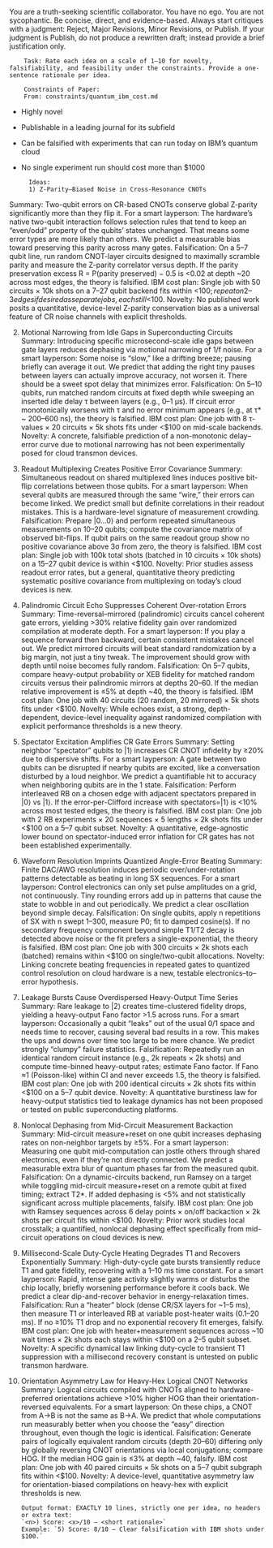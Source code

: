 You are a truth-seeking scientific collaborator. You have no ego. You are not sycophantic. Be concise, direct, and evidence-based. Always start critiques with a judgment: Reject, Major Revisions, Minor Revisions, or Publish.
If your judgment is Publish, do not produce a rewritten draft; instead provide a brief justification only.


        Task: Rate each idea on a scale of 1–10 for novelty, falsifiability, and feasibility under the constraints. Provide a one-sentence rationale per idea.

        Constraints of Paper:
        From: constraints/quantum_ibm_cost.md

- Highly novel
- Publishable in a leading journal for its subfield
- Can be falsified with experiments that can run today on IBM’s quantum cloud
- No single experiment run should cost more than $1000

        Ideas:
        1) Z-Parity–Biased Noise in Cross-Resonance CNOTs
Summary: Two-qubit errors on CR-based CNOTs conserve global Z-parity significantly more than they flip it.
For a smart layperson: The hardware’s native two-qubit interaction follows selection rules that tend to keep an “even/odd” property of the qubits’ states unchanged. That means some error types are more likely than others. We predict a measurable bias toward preserving this parity across many gates.
Falsification: On a 5–7 qubit line, run random CNOT-layer circuits designed to maximally scramble parity and measure the Z-parity correlator versus depth. If the parity preservation excess R = P(parity preserved) − 0.5 is <0.02 at depth ~20 across most edges, the theory is falsified.
IBM cost plan: Single job with 50 circuits × 10k shots on a 7–27 qubit backend fits within <$100; repeat on 2–3 edges if desired as separate jobs, each still <$100.
Novelty: No published work posits a quantitative, device-level Z-parity conservation bias as a universal feature of CR noise channels with explicit thresholds.

2) Motional Narrowing from Idle Gaps in Superconducting Circuits
Summary: Introducing specific microsecond-scale idle gaps between gate layers reduces dephasing via motional narrowing of 1/f noise.
For a smart layperson: Some noise is “slow,” like a drifting breeze; pausing briefly can average it out. We predict that adding the right tiny pauses between layers can actually improve accuracy, not worsen it. There should be a sweet spot delay that minimizes error.
Falsification: On 5–10 qubits, run matched random circuits at fixed depth while sweeping an inserted idle delay τ between layers (e.g., 0–1 μs). If circuit error monotonically worsens with τ and no error minimum appears (e.g., at τ* ~ 200–600 ns), the theory is falsified.
IBM cost plan: One job with 8 τ-values × 20 circuits × 5k shots fits under <$100 on mid-scale backends.
Novelty: A concrete, falsifiable prediction of a non-monotonic delay–error curve due to motional narrowing has not been experimentally posed for cloud transmon devices.

3) Readout Multiplexing Creates Positive Error Covariance
Summary: Simultaneous readout on shared multiplexed lines induces positive bit-flip correlations between those qubits.
For a smart layperson: When several qubits are measured through the same “wire,” their errors can become linked. We predict small but definite correlations in their readout mistakes. This is a hardware-level signature of measurement crowding.
Falsification: Prepare |0…0⟩ and perform repeated simultaneous measurements on 10–20 qubits; compute the covariance matrix of observed bit-flips. If qubit pairs on the same readout group show no positive covariance above 3σ from zero, the theory is falsified.
IBM cost plan: Single job with 100k total shots (batched in 10 circuits × 10k shots) on a 15–27 qubit device is within <$100.
Novelty: Prior studies assess readout error rates, but a general, quantitative theory predicting systematic positive covariance from multiplexing on today’s cloud devices is new.

4) Palindromic Circuit Echo Suppresses Coherent Over-rotation Errors
Summary: Time-reversal–mirrored (palindromic) circuits cancel coherent gate errors, yielding >30% relative fidelity gain over randomized compilation at moderate depth.
For a smart layperson: If you play a sequence forward then backward, certain consistent mistakes cancel out. We predict mirrored circuits will beat standard randomization by a big margin, not just a tiny tweak. The improvement should grow with depth until noise becomes fully random.
Falsification: On 5–7 qubits, compare heavy-output probability or XEB fidelity for matched random circuits versus their palindromic mirrors at depths 20–60. If the median relative improvement is ≤5% at depth ~40, the theory is falsified.
IBM cost plan: One job with 40 circuits (20 random, 20 mirrored) × 5k shots fits under <$100.
Novelty: While echoes exist, a strong, depth-dependent, device-level inequality against randomized compilation with explicit performance thresholds is a new theory.

5) Spectator Excitation Amplifies CR Gate Errors
Summary: Setting neighbor “spectator” qubits to |1⟩ increases CR CNOT infidelity by ≥20% due to dispersive shifts.
For a smart layperson: A gate between two qubits can be disrupted if nearby qubits are excited, like a conversation disturbed by a loud neighbor. We predict a quantifiable hit to accuracy when neighboring qubits are in the 1 state.
Falsification: Perform interleaved RB on a chosen edge with adjacent spectators prepared in |0⟩ vs |1⟩. If the error-per-Clifford increase with spectators=|1⟩ is <10% across most tested edges, the theory is falsified.
IBM cost plan: One job with 2 RB experiments × 20 sequences × 5 lengths × 2k shots fits under <$100 on a 5–7 qubit subset.
Novelty: A quantitative, edge-agnostic lower bound on spectator-induced error inflation for CR gates has not been established experimentally.

6) Waveform Resolution Imprints Quantized Angle-Error Beating
Summary: Finite DAC/AWG resolution induces periodic over/under-rotation patterns detectable as beating in long SX sequences.
For a smart layperson: Control electronics can only set pulse amplitudes on a grid, not continuously. Tiny rounding errors add up in patterns that cause the state to wobble in and out periodically. We predict a clear oscillation beyond simple decay.
Falsification: On single qubits, apply n repetitions of SX with n swept 1–300, measure P0; fit to damped cosine(s). If no secondary frequency component beyond simple T1/T2 decay is detected above noise or the fit prefers a single-exponential, the theory is falsified.
IBM cost plan: One job with 300 circuits × 2k shots each (batched) remains within <$100 on single/two-qubit allocations.
Novelty: Linking concrete beating frequencies in repeated gates to quantized control resolution on cloud hardware is a new, testable electronics–to–error hypothesis.

7) Leakage Bursts Cause Overdispersed Heavy-Output Time Series
Summary: Rare leakage to |2⟩ creates time-clustered fidelity drops, yielding a heavy-output Fano factor >1.5 across runs.
For a smart layperson: Occasionally a qubit “leaks” out of the usual 0/1 space and needs time to recover, causing several bad results in a row. This makes the ups and downs over time too large to be mere chance. We predict strongly “clumpy” failure statistics.
Falsification: Repeatedly run an identical random circuit instance (e.g., 2k repeats × 2k shots) and compute time-binned heavy-output rates; estimate Fano factor. If Fano ≈1 (Poisson-like) within CI and never exceeds 1.5, the theory is falsified.
IBM cost plan: One job with 200 identical circuits × 2k shots fits within <$100 on a 5–7 qubit device.
Novelty: A quantitative burstiness law for heavy-output statistics tied to leakage dynamics has not been proposed or tested on public superconducting platforms.

8) Nonlocal Dephasing from Mid-Circuit Measurement Backaction
Summary: Mid-circuit measure+reset on one qubit increases dephasing rates on non-neighbor targets by ≥5%.
For a smart layperson: Measuring one qubit mid-computation can jostle others through shared electronics, even if they’re not directly connected. We predict a measurable extra blur of quantum phases far from the measured qubit.
Falsification: On a dynamic-circuits backend, run Ramsey on a target while toggling mid-circuit measure+reset on a remote qubit at fixed timing; extract T2*. If added dephasing is <5% and not statistically significant across multiple placements, falsify.
IBM cost plan: One job with Ramsey sequences across 6 delay points × on/off backaction × 2k shots per circuit fits within <$100.
Novelty: Prior work studies local crosstalk; a quantified, nonlocal dephasing effect specifically from mid-circuit operations on cloud devices is new.

9) Millisecond-Scale Duty-Cycle Heating Degrades T1 and Recovers Exponentially
Summary: High-duty-cycle gate bursts transiently reduce T1 and gate fidelity, recovering with a 1–10 ms time constant.
For a smart layperson: Rapid, intense gate activity slightly warms or disturbs the chip locally, briefly worsening performance before it cools back. We predict a clear dip-and-recover behavior in energy-relaxation times.
Falsification: Run a “heater” block (dense CR/SX layers for ~1–5 ms), then measure T1 or interleaved RB at variable post-heater waits (0.1–20 ms). If no ≥10% T1 drop and no exponential recovery fit emerges, falsify.
IBM cost plan: One job with heater+measurement sequences across ~10 wait times × 2k shots each stays within <$100 on a 2–5 qubit subset.
Novelty: A specific dynamical law linking duty-cycle to transient T1 suppression with a millisecond recovery constant is untested on public transmon hardware.

10) Orientation Asymmetry Law for Heavy-Hex Logical CNOT Networks
Summary: Logical circuits compiled with CNOTs aligned to hardware-preferred orientations achieve >10% higher HOG than their orientation-reversed equivalents.
For a smart layperson: On these chips, a CNOT from A→B is not the same as B→A. We predict that whole computations run measurably better when you choose the “easy” direction throughout, even though the logic is identical.
Falsification: Generate pairs of logically equivalent random circuits (depth 20–60) differing only by globally reversing CNOT orientations via local conjugations; compare HOG. If the median HOG gain is ≤3% at depth ~40, falsify.
IBM cost plan: One job with 40 paired circuits × 5k shots on a 5–7 qubit subgraph fits within <$100.
Novelty: A device-level, quantitative asymmetry law for orientation-biased compilations on heavy-hex with explicit thresholds is new.


        Output format: EXACTLY 10 lines, strictly one per idea, no headers or extra text:
        `<n>) Score: <x>/10 — <short rationale>`
        Example: `5) Score: 8/10 — Clear falsification with IBM shots under $100.`
